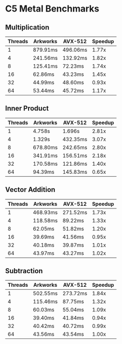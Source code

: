 # C5 Metal Benchmarks

## Multiplication
| Threads | Arkworks     | AVX-512     | Speedup  |
|---------|--------------|-------------|----------|
| 1       | 879.91ms     | 496.06ms    | 1.77x    |
| 4       | 241.56ms     | 132.92ms    | 1.82x    |
| 8       | 125.41ms     | 72.23ms     | 1.74x    |
| 16      | 62.86ms      | 43.23ms     | 1.45x    |
| 32      | 44.99ms      | 48.60ms     | 0.93x    |
| 64      | 53.44ms      | 45.72ms     | 1.17x    |


## Inner Product
| Threads | Arkworks     | AVX-512     | Speedup  |
|---------|--------------|-------------|----------|
| 1       | 4.758s       | 1.696s      | 2.81x    |
| 4       | 1.329s       | 432.35ms    | 3.07x    |
| 8       | 678.80ms     | 242.65ms    | 2.80x    |
| 16      | 341.91ms     | 156.51ms    | 2.18x    |
| 32      | 170.58ms     | 121.86ms    | 1.40x    |
| 64      | 94.39ms      | 145.83ms    | 0.65x    |


## Vector Addition
| Threads | Arkworks     | AVX-512     | Speedup  |
|---------|--------------|-------------|----------|
| 1       | 468.93ms     | 271.52ms    | 1.73x    |
| 4       | 118.58ms     | 89.22ms     | 1.33x    |
| 8       | 62.05ms      | 51.82ms     | 1.20x    |
| 16      | 39.69ms      | 41.56ms     | 0.95x    |
| 32      | 40.18ms      | 39.87ms     | 1.01x    |
| 64      | 43.97ms      | 43.27ms     | 1.02x    |


## Subtraction
| Threads | Arkworks     | AVX-512     | Speedup  |
|---------|--------------|-------------|----------|
| 1       | 502.55ms     | 273.72ms    | 1.84x    |
| 4       | 115.46ms     | 87.75ms     | 1.32x    |
| 8       | 60.03ms      | 55.04ms     | 1.09x    |
| 16      | 39.40ms      | 41.84ms     | 0.94x    |
| 32      | 40.42ms      | 40.72ms     | 0.99x    |
| 64      | 43.56ms      | 43.54ms     | 1.00x    |

